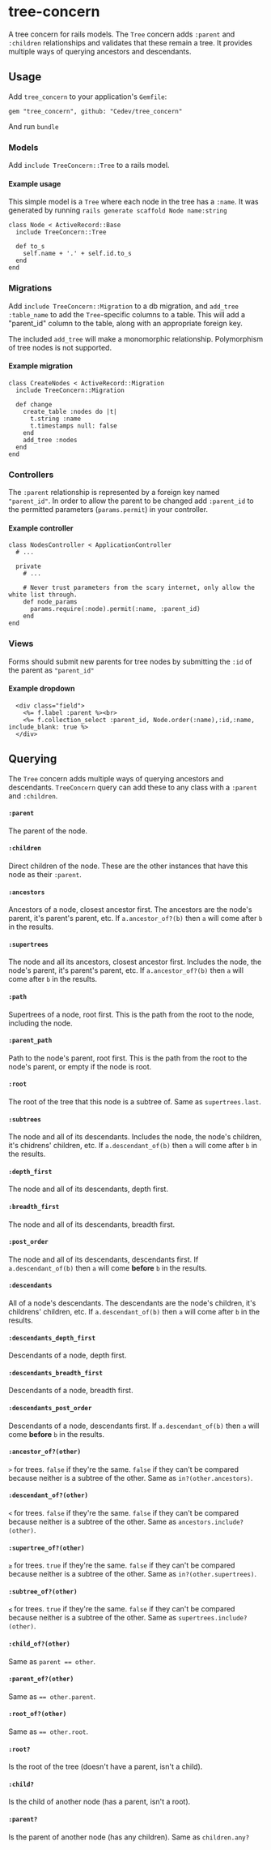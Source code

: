 # tree-concern

A tree concern for rails models.
The `Tree` concern adds `:parent` and `:children` relationships and validates that these remain a tree.
It provides multiple ways of querying ancestors and descendants.

## Usage

Add `tree_concern` to your application's `Gemfile`:

```
gem "tree_concern", github: "Cedev/tree_concern"
```

And run `bundle`

### Models

Add `include TreeConcern::Tree` to a rails model.

#### Example usage

This simple model is a `Tree` where each node in the tree has a `:name`. It was generated by running `rails generate scaffold Node name:string`

```
class Node < ActiveRecord::Base
  include TreeConcern::Tree
  
  def to_s
    self.name + '.' + self.id.to_s
  end
end
```

### Migrations

Add `include TreeConcern::Migration` to a db migration, and `add_tree :table_name` to add the `Tree`-specific columns to a table.
This will add a "parent_id" column to the table, along with an appropriate foreign key.

The included `add_tree` will make a monomorphic relationship. Polymorphism of tree nodes is not supported.

#### Example migration

```
class CreateNodes < ActiveRecord::Migration
  include TreeConcern::Migration
  
  def change
    create_table :nodes do |t|
      t.string :name
      t.timestamps null: false
    end
    add_tree :nodes
  end
end
```

### Controllers

The `:parent` relationship is represented by a foreign key named `"parent_id"`.
In order to allow the parent to be changed add `:parent_id` to the permitted parameters (`params.permit`) in your controller.

#### Example controller

```
class NodesController < ApplicationController
  # ...

  private
    # ...

    # Never trust parameters from the scary internet, only allow the white list through.
    def node_params
      params.require(:node).permit(:name, :parent_id)
    end
end
```

### Views

Forms should submit new parents for tree nodes by submitting the `:id` of the parent as `"parent_id"`

#### Example dropdown

```
  <div class="field">
    <%= f.label :parent %><br>
    <%= f.collection_select :parent_id, Node.order(:name),:id,:name, include_blank: true %>
  </div>
```

## Querying

The `Tree` concern adds multiple ways of querying ancestors and descendants. `TreeConcern` query can add these to any class with a `:parent` and `:children`.

#### `:parent`
The parent of the node.

#### `:children`
Direct children of the node. These are the other instances that have this node as their `:parent`.

#### `:ancestors`
Ancestors of a node, closest ancestor first. The ancestors are the node's parent, it's parent's parent, etc. If `a.ancestor_of?(b)` then `a` will come after `b` in the results.

#### `:supertrees`
The node and all its ancestors, closest ancestor first. Includes the node, the node's parent, it's parent's parent, etc. If `a.ancestor_of?(b)` then `a` will come after `b` in the results.

#### `:path`
Supertrees of a node, root first. This is the path from the root to the node, including the node.

#### `:parent_path`
Path to the node's parent, root first. This is the path from the root to the node's parent, or empty if the node is root.

#### `:root`
The root of the tree that this node is a subtree of. Same as `supertrees.last`.

#### `:subtrees`
The node and all of its descendants. Includes the node, the node's children, it's chidrens' children, etc. If `a.descendant_of(b)` then `a` will come after `b` in the results.

#### `:depth_first`
The node and all of its descendants, depth first. 

#### `:breadth_first`
The node and all of its descendants, breadth first.

#### `:post_order`
The node and all of its descendants, descendants first. If `a.descendant_of(b)` then `a` will come **before** `b` in the results.

#### `:descendants`
All of a node's descendants. The descendants are the node's children, it's childrens' children, etc. If `a.descendant_of(b)` then `a` will come after `b` in the results.

#### `:descendants_depth_first`
Descendants of a node, depth first. 

#### `:descendants_breadth_first`
Descendants of a node, breadth first.

#### `:descendants_post_order`
Descendants of a node, descendants first. If `a.descendant_of(b)` then `a` will come **before** `b` in the results.

#### `:ancestor_of?(other)`
`>` for trees. `false` if they're the same. `false` if they can't be compared because neither is a subtree of the other. Same as `in?(other.ancestors)`.

#### `:descendant_of?(other)`
`<` for trees. `false` if they're the same. `false` if they can't be compared because neither is a subtree of the other. Same as `ancestors.include?(other)`.

#### `:supertree_of?(other)`
`≥` for trees. `true` if they're the same. `false` if they can't be compared because neither is a subtree of the other. Same as `in?(other.supertrees)`.

#### `:subtree_of?(other)`
`≤` for trees. `true` if they're the same. `false` if they can't be compared because neither is a subtree of the other. Same as `supertrees.include?(other)`.

#### `:child_of?(other)`
Same as `parent == other`.

#### `:parent_of?(other)`
Same as `== other.parent`.

#### `:root_of?(other)`
Same as `== other.root`.

#### `:root?`
Is the root of the tree (doesn't have a parent, isn't a child).

#### `:child?`
Is the child of another node (has a parent, isn't a root).

#### `:parent?`
Is the parent of another node (has any children). Same as `children.any?`
